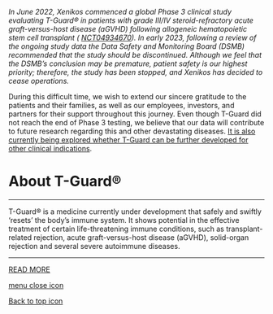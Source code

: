 _In June 2022, Xenikos commenced a global Phase 3 clinical study evaluating T-Guard® in patients with grade III/IV steroid-refractory acute graft-versus-host disease (aGVHD) following allogeneic hematopoietic stem cell transplant ( [NCT04934670](https://clinicaltrials.gov/ct2/show/NCT04934670?term=xenikos&draw=2&rank=1)). In early 2023, following a review of the ongoing study data the Data Safety and Monitoring Board (DSMB) recommended that the study should be discontinued. Although we feel that the DSMB’s conclusion may be premature, patient safety is our highest priority; therefore, the study has been stopped, and Xenikos has decided to cease operations._

During this difficult time, we wish to extend our sincere gratitude to the patients and their families, as well as our employees, investors, and partners for their support throughout this journey. Even though T-Guard did not reach the end of Phase 3 testing, we believe that our data will contribute to future research regarding this and other devastating diseases. [It is also currently being explored whether T-Guard can be further developed for other clinical indications](https://philikos.com/).

# About T-Guard®

* * *

T-Guard® is a medicine currently under development that safely and swiftly ‘resets’ the body’s immune system. It shows potential in the effective treatment of certain life-threatening immune conditions, such as transplant-related rejection, acute graft-versus-host disease (aGVHD), solid-organ rejection and several severe autoimmune diseases.

* * *

[READ MORE](https://philikos.com/our-solution-t-guard/)

[menu close icon](https://www.xenikos.com/#)

[Back to top icon](https://www.xenikos.com/)